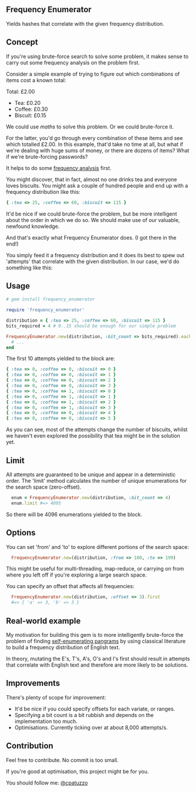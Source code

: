## Frequency Enumerator

Yields hashes that correlate with the given frequency distribution.

## Concept

If you're using brute-force search to solve some problem, it makes sense to carry out some frequency analysis on the problem first.

Consider a simple example of trying to figure out which combinations of items cost a known total:

Total: £2.00

* Tea: £0.20
* Coffee: £0.30
* Biscuit: £0.15

We could use *maths* to solve this problem. Or we could brute-force it.

For the latter, you'd go through every combination of these items and see which totalled £2.00. In this example, that'd take no time at all, but what if we're dealing with huge sums of money, or there are dozens of items? What if we're brute-forcing passwords?

It helps to do some [frequency analysis](https://github.com/tuzz/frequency_analyser) first.

You might discover, that in fact, almost no one drinks tea and everyone loves biscuits. You might ask a couple of hundred people and end up with a frequency distribution like this:

```ruby
{ :tea => 25, :coffee => 60, :biscuit => 115 }
```

It'd be nice if we could brute-force the problem, but be more intelligent about the order in which we do so. We should make use of our valuable, newfound knowledge.

And that's exactly what Frequency Enumerator does. (I got there in the end!)

You simply feed it a frequency distribution and it does its best to spew out 'attempts' that correlate with the given distribution. In our case, we'd do something like this:

## Usage

```ruby
# gem install frequency_enumerator

require 'frequency_enumerator'

distribution = { :tea => 25, :coffee => 60, :biscuit => 115 }
bits_required = 4 # 0..15 should be enough for our simple problem

FrequencyEnumerator.new(distribution, :bit_count => bits_required).each do |hash|
  # ...
end
```

The first 10 attempts yielded to the block are:

```ruby
{ :tea => 0, :coffee => 0, :biscuit => 0 }
{ :tea => 0, :coffee => 0, :biscuit => 1 }
{ :tea => 0, :coffee => 0, :biscuit => 2 }
{ :tea => 0, :coffee => 0, :biscuit => 3 }
{ :tea => 0, :coffee => 1, :biscuit => 0 }
{ :tea => 0, :coffee => 1, :biscuit => 1 }
{ :tea => 0, :coffee => 1, :biscuit => 2 }
{ :tea => 0, :coffee => 1, :biscuit => 3 }
{ :tea => 0, :coffee => 0, :biscuit => 4 }
{ :tea => 0, :coffee => 0, :biscuit => 5 }
```

As you can see, most of the attempts change the number of biscuits, whilst we haven't even explored the possibility that tea might be in the solution yet.

## Limit

All attempts are guaranteed to be unique and appear in a deterministic order. The 'limit' method calculates the number of unique enumerations for the search space (zero-offset).

```ruby
  enum = FrequencyEnumerator.new(distribution, :bit_count => 4)
  enum.limit #=> 4095
```

So there will be 4096 enumerations yielded to the block.

## Options

You can set 'from' and 'to' to explore different portions of the search space:

```ruby
  FrequencyEnumerator.new(distribution, :from => 100, :to => 199)
```

This might be useful for multi-threading, map-reduce, or carrying on from where you left off if you're exploring a large search space.

You can specify an offset that affects all frequencies:

```ruby
  FrequencyEnumerator.new(distribution, :offset => 3).first
  #=> { 'a' => 3, 'b' => 3 }
```

## Real-world example

My motivation for building this gem is to more intelligently brute-force the problem of finding [self-enumerating pangrams](http://en.wikipedia.org/wiki/Pangram#Self-enumerating_pangrams) by using classical literature to build a frequency distribution of English text.

In theory, mutating the E's, T's, A's, O's and I's first should result in attempts that correlate with English text and therefore are more likely to be solutions.

## Improvements

There's plenty of scope for improvement:

* It'd be nice if you could specify offsets for each variate, or ranges.
* Specifying a bit count is a bit rubbish and depends on the implementation too much.
* Optimisations. Currently ticking over at about 8,000 attempts/s.

## Contribution

Feel free to contribute. No commit is too small.

If you're good at optimisation, this project might be for you.

You should follow me: [@cpatuzzo](https://twitter.com/cpatuzzo)
